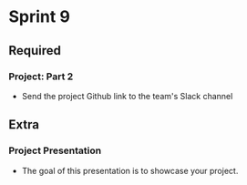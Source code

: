 # Sprint 9

## Required

### Project: Part 2

- Send the project Github link to the team's Slack channel

## Extra

### Project Presentation

- The goal of this presentation is to showcase your project.
